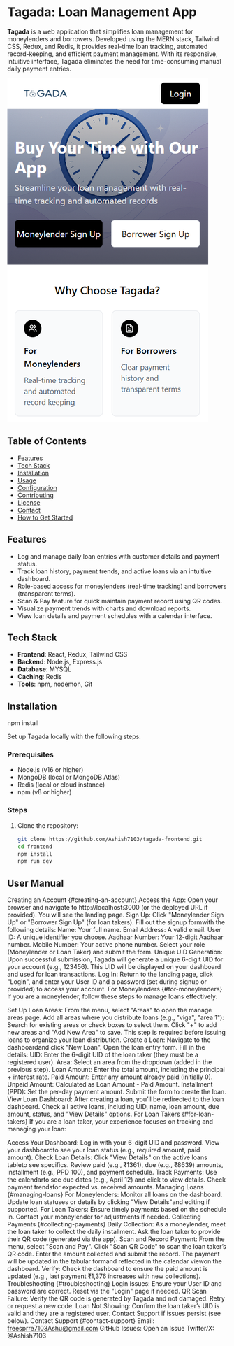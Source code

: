 # Tagada: Loan Management App

**Tagada** is a web application that simplifies loan management for moneylenders and borrowers. Developed using the MERN stack, Tailwind CSS, Redux, and Redis, it provides real-time loan tracking, automated record-keeping, and efficient payment management. With its responsive, intuitive interface, Tagada eliminates the need for time-consuming manual daily payment entries.

![Tagada Landing Page](docs/screenshots/landing-page.png)

## Table of Contents
- [Features](#features)
- [Tech Stack](#tech-stack)
- [Installation](#installation)
- [Usage](#usage)
- [Configuration](#configuration)
- [Contributing](#contributing)
- [License](#license)
- [Contact](#contact)
- [How to Get Started](#how-to-get-started)

## Features
- Log and manage daily loan entries with customer details and payment status.
- Track loan history, payment trends, and active loans via an intuitive dashboard.
- Role-based access for moneylenders (real-time tracking) and borrowers (transparent terms).
- Scan & Pay feature for quick maintain payment record using QR codes.
- Visualize payment trends with charts and download reports.
- View loan details and payment schedules with a calendar interface.

## Tech Stack
- **Frontend**: React, Redux, Tailwind CSS
- **Backend**: Node.js, Express.js
- **Database**: MYSQL
- **Caching**: Redis
- **Tools**: npm, nodemon, Git

## Installation
npm install

Set up Tagada locally with the following steps:

### Prerequisites
- Node.js (v16 or higher)
- MongoDB (local or MongoDB Atlas)
- Redis (local or cloud instance)
- npm (v8 or higher)

### Steps
1. Clone the repository:
   ```bash
   git clone https://github.com/Ashish7103/tagada-frontend.git
   cd frontend
   npm install
   npm run dev
## User Manual
Creating an Account {#creating-an-account}
Access the App:
Open your browser and navigate to http://localhost:3000 (or the deployed URL if provided).
You will see the landing page.
Sign Up:
Click "Moneylender Sign Up" or "Borrower Sign Up" (for loan takers).
Fill out the signup formwith the following details:
Name: Your full name.
Email Address: A valid email.
User ID: A unique identifier you choose.
Aadhaar Number: Your 12-digit Aadhaar number.
Mobile Number: Your active phone number.
Select your role (Moneylender or Loan Taker) and submit the form.
Unique UID Generation:
Upon successful submission, Tagada will generate a unique 6-digit UID for your account (e.g., 123456). This UID will be displayed on your dashboard and used for loan transactions.
Log In:
Return to the landing page, click "Login", and enter your User ID and a password (set during signup or provided) to access your account.
For Moneylenders {#for-moneylenders}
If you are a moneylender, follow these steps to manage loans effectively:

Set Up Loan Areas:
From the menu, select "Areas" to open the manage areas page.
Add all areas where you distribute loans (e.g., "viga", "area 1"):
Search for existing areas or check boxes to select them.
Click "+" to add new areas and "Add New Area" to save.
This step is required before issuing loans to organize your loan distribution.
Create a Loan:
Navigate to the dashboardand click "New Loan".
Open the loan entry form.
Fill in the details:
UID: Enter the 6-digit UID of the loan taker (they must be a registered user).
Area: Select an area from the dropdown (added in the previous step).
Loan Amount: Enter the total amount, including the principal + interest rate.
Paid Amount: Enter any amount already paid (initially 0).
Unpaid Amount: Calculated as Loan Amount - Paid Amount.
Installment (PPD): Set the per-day payment amount.
Submit the form to create the loan.
View Loan Dashboard:
After creating a loan, you’ll be redirected to the loan dashboard.
Check all active loans, including UID, name, loan amount, due amount, status, and "View Details" options.
For Loan Takers {#for-loan-takers}
If you are a loan taker, your experience focuses on tracking and managing your loan:

Access Your Dashboard:
Log in with your 6-digit UID and password.
View your dashboardto see your loan status (e.g., required amount, paid amount).
Check Loan Details:
Click "View Details" on the active loans tableto see specifics.
Review paid (e.g., ₹1361), due (e.g., ₹8639) amounts, installment (e.g., PPD 100), and payment schedule.
Track Payments:
Use the calendarto see due dates (e.g., April 12) and click to view details.
Check payment trendsfor expected vs. received amounts.
Managing Loans {#managing-loans}
For Moneylenders:
Monitor all loans on the dashboard.
Update loan statuses or details by clicking "View Details"and editing if supported.
For Loan Takers:
Ensure timely payments based on the schedule in.
Contact your moneylender for adjustments if needed.
Collecting Payments {#collecting-payments}
Daily Collection:
As a moneylender, meet the loan taker to collect the daily installment.
Ask the loan taker to provide their QR code (generated via the app).
Scan and Record Payment:
From the menu, select "Scan and Pay".
Click "Scan QR Code" to scan the loan taker’s QR code.
Enter the amount collected and submit the record.
The payment will be updated in the tabular formand reflected in the calendar viewon the dashboard.
Verify:
Check the dashboard to ensure the paid amount is updated (e.g., last payment ₹1,376 increases with new collections).
Troubleshooting {#troubleshooting}
Login Issues: Ensure your User ID and password are correct. Reset via the "Login" page if needed.
QR Scan Failure: Verify the QR code is generated by Tagada and not damaged. Retry or request a new code.
Loan Not Showing: Confirm the loan taker’s UID is valid and they are a registered user.
Contact Support if issues persist (see below).
Contact Support {#contact-support}
Email: freesprre7103Ashu@gmail.com
GitHub Issues: Open an Issue
Twitter/X: @Ashish7103

